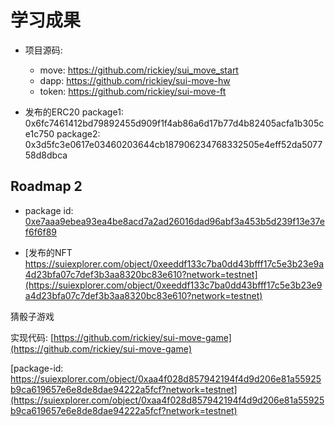 # 学习成果

- 项目源码:
  - move: https://github.com/rickiey/sui_move_start
  - dapp: https://github.com/rickiey/sui-move-hw
  - token: https://github.com/rickiey/sui-move-ft

- 发布的ERC20
package1: 0x6fc7461412bd79892455d909f1f4ab86a6d17b77d4b82405acfa1b305ce1c750
package2: 0x3d5fc3e0617e03460203644cb187906234768332505e4eff52da507758d8dbca

## Roadmap 2

* package id: [0xe7aaa9ebea93ea4be8acd7a2ad26016dad96abf3a453b5d239f13e37ef6f6f89](https://suiexplorer.com/object/0xe7aaa9ebea93ea4be8acd7a2ad26016dad96abf3a453b5d239f13e37ef6f6f89?module=rk&network=testnet)

* [发布的NFT https://suiexplorer.com/object/0xeeddf133c7ba0dd43bfff17c5e3b23e9a4d23bfa07c7def3b3aa8320bc83e610?network=testnet](https://suiexplorer.com/object/0xeeddf133c7ba0dd43bfff17c5e3b23e9a4d23bfa07c7def3b3aa8320bc83e610?network=testnet)

猜骰子游戏

实现代码: [https://github.com/rickiey/sui-move-game](https://github.com/rickiey/sui-move-game)

[package-id: https://suiexplorer.com/object/0xaa4f028d857942194f4d9d206e81a55925b9ca619657e6e8de8dae94222a5fcf?network=testnet](https://suiexplorer.com/object/0xaa4f028d857942194f4d9d206e81a55925b9ca619657e6e8de8dae94222a5fcf?network=testnet)
